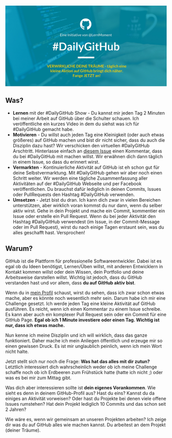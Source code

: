 ![DailyGitHub Image](/Titelbild_DailyGitHub.jpg?raw=true "#DailyGitHub")

## Was?

 - **Lernen** mit der #DailyGitHub Show - Du kannst mir jeden Tag 2 Minuten bei meiner Arbeit auf GitHub über die Schulter schauen. Ich veröffentliche ein kurzes Video in dem du siehst was ich für #DailyGitHub gemacht habe.
 - **Motivieren** - Du willst auch jeden Tag eine Kleinigkeit (oder auch etwas größeres) auf GitHub machen und bist dir nicht sicher, dass du auch die Disziplin dazu hast? Wir verschicken den virtuellen #DailyGitHub Arschtritt. Hinterlasse einfach an [diesem Issue](https://github.com/LernMoment/DailyGitHub/issues/1) einen Kommentar, dass du bei #DailyGitHub mit machen willst. Wir erwähnen dich dann täglich in einem Issue, so dass du erinnert wirst.
 - **Vermarkten** - Kontinuierliche Aktivität auf GitHub ist eh schon gut für deine Selbstvermarktung. Mit #DailyGitHub gehen wir aber noch einen Schritt weiter. Wir werden eine tägliche Zusammenfassung aller Aktivitäten auf der #DailyGitHub Webseite und per Facebook veröffentlichen. Du brauchst dafür lediglich in deinen Commits, Issues oder PullRequests den Hashtag #DailyGitHub verwenden.
 - **Umsetzen** - Jetzt bist du dran. Ich kann dich zwar in vielen Bereichen unterstützen, aber wirklich voran kommst du nur dann, wenn du selber aktiv wirst. Gehe in dein Projekt und mache ein Commit, kommentier ein Issue oder erstelle ein Pull Request. Wenn du bei jeder Aktivität den Hashtag #DailyGitHub verwendest (im Issue, in der Commit-Message oder im Pull Request), wirst du nach einige Tagen erstaunt sein, was du alles geschafft hast. Versprochen!

## Warum?

GitHub ist die Plattform für professionelle Softwareentwickler. Dabei ist es egal ob du Ideen benötigst, Lernen/Üben willst, mit anderen Entwicklern in Kontakt kommen willst oder dein Wissen, dein Portfolio und deine Arbeitsweise darstellen willst. Wichtig ist jedoch, dass du GitHub verstanden hast und vor allem, dass **du auf GitHub aktiv bist**.

Wenn du in [mein Profil](https://github.com/suchja) schaust, wirst du sehen, dass ich zwar schon etwas mache, aber es könnte noch wesentlich mehr sein. Darum habe ich mir eine Challenge gesetzt. Ich werde jeden Tag eine kleine Aktivität auf GitHub ausführen. Es reicht, wenn ich einen Kommentar zu einem Issue schreibe. Es kann aber auch ein komplexer Pull Request sein oder ein Commit für eine GitHub Page. **Egal ob ich 1 Minute investiere oder einen Tag. Wichtig ist nur, dass ich etwas mache.**

Nun kenne ich meine Disziplin und ich will wirklich, dass das ganze funktioniert. Daher mache ich mein Anliegen öffentlich und erzeuge mir so einen gewissen Druck. Es ist mir unglaublich peinlich, wenn ich mein Wort nicht halte.

Jetzt stellt sich nur noch die Frage: **Was hat das alles mit dir zutun?** Letztlich interessiert dich wahrscheinlich weder ob ich meine Challenge schaffe noch ob ich Erdbeeren zum Frühstück hatte (hatte ich nicht ;) oder was es bei mir zum Mittag gibt.

Was dich aber interessieren sollte ist **dein eigenes Vorankommen**. Wie sieht es denn in deinem GitHub-Profil aus? Hast du eins? Kannst du da einiges an Aktivität vorweisen? Oder hast du Projekte bei denen viele offene Issues rumstehen? Hat dein Projekt lediglich 10 Commits und das schon seit 2 Jahren?

Wie wäre es, wenn wir gemeinsam an unseren Projekten arbeiten? Ich zeige dir was du auf GitHub alles wie machen kannst. Du arbeitest an dem Projekt (deiner Träume).
